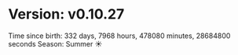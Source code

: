 # Version: v0.10.27
Time since birth: 332 days, 7968 hours, 478080 minutes, 28684800 seconds
Season: Summer ☀️
